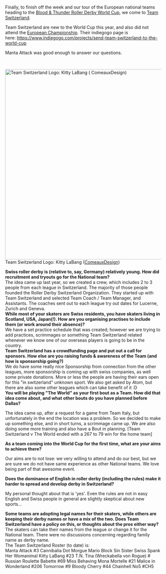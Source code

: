 <html><body><p>Finally, to finish off the week and our tour of the European national teams heading to the <a href="http://rollerderbyworldcup.com">Blood &amp; Thunder Roller Derby World Cup</a>, we come to <a href="https://www.facebook.com/swissderbyteam">Team Switzerland</a>.

Team Switzerland are new to the World Cup this year, and also did not attend the <a href="http://euroderbytournament.eu/">European Championship</a>. Their indiegogo page is here: <a href="https://www.indiegogo.com/projects/send-team-switzerland-to-the-world-cup">https://www.indiegogo.com/projects/send-team-switzerland-to-the-world-cup</a>

Manta Attack was good enough to answer our questions.

 

<a href="/2014/09/teamswitzerland.jpg"><img class="size-large wp-image-3920" src="http://www.scottishrollerderbyblog.com/2014/09/teamswitzerland.jpg?w=614" alt="Team Switzerland Logo: Kitty LaBang ( ComeauxDesign)" width="614" height="614"></a> Team Switzerland Logo: Kitty LaBang (<a href="https://www.facebook.com/pages/ComeauxDesign/168490229886054">ComeauxDesign</a>)

</p><div>
<div></div>
<div><strong>Swiss roller derby is (relative to, say, Germany) relatively young. How did recruitment and tryouts go for the National team?</strong></div>
</div>
<div>The idea came up last year, so we created a crew, which includes 2 to 3 people from each league in Switzerland. The majority of those people founded the Roller Derby Switzerland Organization. They started up with Team Switzerland and selected Team Coach / Team Manager, and Assistants. The coaches sent out to each league try out dates for Lucerne, Zurich and Geneva.</div>
<div></div>
<div><strong>While most of your skaters are Swiss residents, you have skaters living in Scotland, USA, Japan(!). How are you organising practises to include them (or work around their absence)?</strong></div>
<div>We have a set practice schedule that was created; however we are trying to add practices, scrimmages or something Team Switzerland related whenever we know one of our overseas players is going to be in the country.</div>
<div></div>
<div><strong>Team Switzerland has a crowdfunding page and put out a call for sponsors. How else are you raising funds &amp; awareness of the Team (and how is sponsorship going?) </strong></div>
<div>We do have some really nice Sponsorship from connection from the other leagues, more sponsorship is coming up with swiss companies, as well some private donations. More or less the people are having their ears open for this "in switzerland" unknown sport. We also get asked by Atom, but there are also some other leagues which can take benefit of it :D</div>
<div></div>
<div><strong>You will be playing "The World" as your first bout as a Team. How did that idea come about, and what other bouts do you have planned before Dallas?</strong></div>
<div>

The idea came up, after a request for a game from Team Italy, but unfortunately in the end the location was a problem. So we decided to make up something else, and in short turns, a scrimmage came up. We are also doing some more training and also have a Bout in planning. [Team Switzerland v The World ended with a 267 to 79 win for the home team]

<strong>As a team coming into the World Cup for the first time, what are your aims to achieve there?</strong>

Our aims are to not lose: we very willing to attend and do our best, but we are sure we do not have same experience as other National teams. We love being part of that awesome event.

<strong>Does the dominance of English in roller derby (including the rules) make it harder to spread and develop derby in Switzerland?</strong>

My personal thought about that is 'yes'. Even the rules are not in easy English and Swiss people in general are slightly skeptical about new sports...
<div>
<div><strong><img alt="">Some teams are adopting legal names for their skaters, while others are keeping their derby names or have a mix of the two. Does Team Switzerland have a policy on this, or thoughts about the pros either way? </strong></div>
<div>The skaters can take their names from the league or change it for the National team. There were no discussions concerning regarding family name as derby name.</div>
<div></div>
<div></div>
<div></div>
<div>The Team Switzerland Roster (to date) is:</div>
Manta Attack #3
Cannibalia
Dot Morgue
Mario Block
Sin Sister
Swiss Spank Her
Womanimal
Kitty LaBang #23
T.N. Tina (Wreckabella von Rogue) #
Russian Roulette Babette #69
Miss Behaving
Mona Mortelle #21
Malice in Wonderland #206
Tomorrow #9
Bloody Cherry #44
Chainhell No5 #CH5
<div></div>
<div></div>
</div>
</div></body></html>
